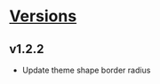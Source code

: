 # [Versions](https://github.com/Tracktor/design-system-tracktor/releases)

## v1.2.2
- Update theme shape border radius
